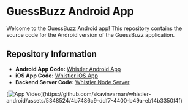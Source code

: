 # GuessBuzz Android App

Welcome to the GuessBuzz Android app! This repository contains the source code for the Android version of the GuessBuzz application.

## Repository Information

- **Android App Code:** [Whistler Android App](https://github.com/skavinvarnan/whistler-android)
- **iOS App Code:** [Whistler iOS App](https://github.com/skavinvarnan/whistler-ios)
- **Backend Server Code:** [Whistler Node Server](https://github.com/skavinvarnan/whistler-node)


[![App Video]([https://example.com/path/to/thumbnail.png](https://github.com/skavinvarnan/whistler-android/assets/5348524/62c3dba5-1b67-46cb-8963-7c9f2f39206e))](https://github.com/skavinvarnan/whistler-android/assets/5348524/4b7486c9-ddf7-4400-b49a-eb14b3350f4f)
